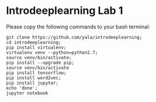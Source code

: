 # Introdeeplearning Lab 1

Please copy the following commands to your bash terminal:
```
git clone https://github.com/yala/introdeeplearning;
cd introdeeplearning;
pip install virtualenv;
virtualenv venv --python=python2.7;
source venv/bin/activate;
pip install --upgrade pip;
source venv/bin/activate
pip install tensorflow;
pip install word2vec;
pip install jupyter;
echo 'done';
jupyter notebook
```
